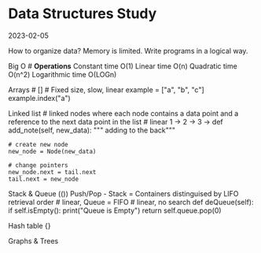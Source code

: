 # Data Structures Study
2023-02-05

How to organize data? Memory is limited. Write programs in a logical way. 

Big O # **Operations**
    Constant time O(1)
    Linear time O(n)
    Quadratic time O(n^2)
    Logarithmic time O(LOGn)

Arrays # [] # Fixed size, slow, linear
    example = ["a", "b", "c"]
    example.index("a")

Linked list # linked nodes where each node contains a data point and a reference to the next data point in the list # linear
    1 -> 2 -> 3 ->
    def add_note(self, new_data):
    """ adding to the back"""

    # create new node
    new_node = Node(new_data)

    # change pointers
    new_node.next = tail.next
    tail.next = new_node    

Stack & Queue (()) Push/Pop - Stack = Containers distinguised by LIFO retrieval order # linear, Queue = FIFO # linear, no search
def deQueue(self):
    if self.isEmpty():
        print("Queue is Empty")
        return
    self.queue.pop(0)

Hash table {}

Graphs & Trees 

